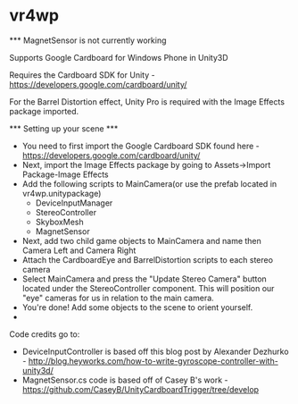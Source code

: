 vr4wp
=====

*** MagnetSensor is not currently working

Supports Google Cardboard for Windows Phone in Unity3D

Requires the Cardboard SDK for Unity - https://developers.google.com/cardboard/unity/

For the Barrel Distortion effect, Unity Pro is required with the Image Effects package imported.

*** Setting up your scene ***

- You need to first import the Google Cardboard SDK found here - https://developers.google.com/cardboard/unity/
- Next, import the Image Effects package by going to Assets->Import Package-Image Effects
- Add the following scripts to MainCamera(or use the prefab located in vr4wp.unitypackage)
  - DeviceInputManager
  - StereoController
  - SkyboxMesh
  - MagnetSensor
- Next, add two child game objects to MainCamera and name then Camera Left and Camera Right
- Attach the CardboardEye and BarrelDistortion scripts to each stereo camera
- Select MainCamera and press the "Update Stereo Camera" button located under the StereoController component. This will position our "eye" cameras for us in relation to the main camera.
- You're done! Add some objects to the scene to orient yourself.
- 

Code credits go to:
- DeviceInputController is based off this blog post by Alexander Dezhurko - http://blog.heyworks.com/how-to-write-gyroscope-controller-with-unity3d/
- MagnetSensor.cs code is based off of Casey B's work - https://github.com/CaseyB/UnityCardboardTrigger/tree/develop
